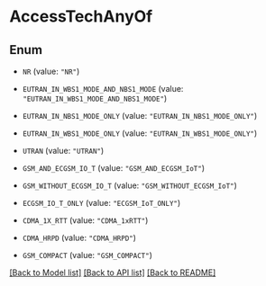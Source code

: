 # AccessTechAnyOf

## Enum


* `NR` (value: `"NR"`)

* `EUTRAN_IN_WBS1_MODE_AND_NBS1_MODE` (value: `"EUTRAN_IN_WBS1_MODE_AND_NBS1_MODE"`)

* `EUTRAN_IN_NBS1_MODE_ONLY` (value: `"EUTRAN_IN_NBS1_MODE_ONLY"`)

* `EUTRAN_IN_WBS1_MODE_ONLY` (value: `"EUTRAN_IN_WBS1_MODE_ONLY"`)

* `UTRAN` (value: `"UTRAN"`)

* `GSM_AND_ECGSM_IO_T` (value: `"GSM_AND_ECGSM_IoT"`)

* `GSM_WITHOUT_ECGSM_IO_T` (value: `"GSM_WITHOUT_ECGSM_IoT"`)

* `ECGSM_IO_T_ONLY` (value: `"ECGSM_IoT_ONLY"`)

* `CDMA_1X_RTT` (value: `"CDMA_1xRTT"`)

* `CDMA_HRPD` (value: `"CDMA_HRPD"`)

* `GSM_COMPACT` (value: `"GSM_COMPACT"`)


[[Back to Model list]](../README.md#documentation-for-models) [[Back to API list]](../README.md#documentation-for-api-endpoints) [[Back to README]](../README.md)


